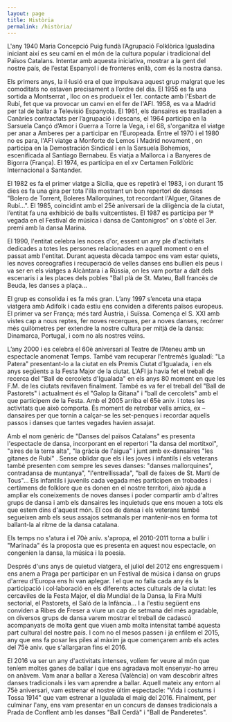 ```yaml
---
layout: page
title: Història
permalink: /història/
---
```


L'any 1940 Maria Concepció Puig fundà l’Agrupació Folklòrica Igualadina iniciant així es seu camí en el món de la cultura popular i tradicional del Països Catalans. Intentar amb aquesta iniciativa, mostrar a la gent del nostre país, de l’estat Espanyol i de fronteres enllà, com és la nostra dansa.

Els primers anys, la il·lusió era el que impulsava aquest grup malgrat que les comoditats no estaven precisament a l’ordre del dia. El 1955 es fa una sortida a Montserrat , lloc on es produeix el 1er. contacte amb l'Esbart de Rubí, fet que va provocar un canvi en el fer de l'AFI. 1958, es va a Madrid per tal de ballar a Televisió Espanyola. El 1961, els dansaires es traslladen a Canàries contractats per l’agrupació i descans, el 1964 participa en la Sarsuela Cançó d’Amor i Guerra a Torre la Vega, i el 68, s'organitza el viatge per anar a Amberes per a participar en l'Europeada. Entre el 1970 i el 1980 no es para, l'AFI viatge a Monforte de Lemos i Madrid novament , on participa en la Demostración Sindical i en la Sarsuela Bohemios, escenificada al Santiago Bernabeu. Es viatja a Mallorca i a Banyeres de Bigorra (França). El 1974, es participa en el xv Certamen Folklòric Internacional a Santander.

El 1982 es fa el primer viatge a Sicília, que es repetirà el 1983, i on durant 15 dies es fa una gira per tota l'illa mostrant un bon repertori de danses "Bolero de Torrent, Boleres Mallorquines, tot recordant l'Alguer, Gitanes de Rubí...". El 1985, coincidint amb el 25è aniversari de la diligència de la ciutat, l’entitat fa una exhibició de balls vuitcentistes. El 1987 es participa per 1ª vegada en el Festival de música i dansa de Cantonigros" on s'obté el 3er. premi amb la dansa Marina.

El 1990, l'entitat celebra les noces d'or, essent un any ple d'activitats dedicades a totes les persones relacionades en aquell moment o en el passat amb l'entitat. Durant aquesta dècada tampoc ens  vam estar quiets, les noves coreografies i recuperació de velles danses ens bullien els peus i va  ser en  els viatges a Alcàntara i a Rússia, on les vam portar a dalt dels escenaris i a les places dels pobles "Ball plà de St. Mateu, Ball francès de Beuda, les danses a plaça...

El grup es consolida i es fa més gran.
L’any 1997 s’enceta una etapa viatgera amb Adifolk i cada estiu ens conviden a diferents països europeus. El primer va ser França; més tard Àustria, i Suïssa.
Comença el S. XXI amb vistes cap a nous reptes,  fer noves recerques, per a  noves danses, recórrer més quilòmetres per extendre la nostre cultura per mitjà de la dansa: Dinamarca, Portugal, i com no als nostres veïns.

L’any 2000 i es celebra el 60è aniversari al Teatre de l’Ateneu amb un espectacle anomenat Temps. També vam recuperar l'entremès Igualadí: "La Patera" presentant-lo a la ciutat en els Premis Ciutat d'Igualada, i en els anys següents  a la Festa Major de la ciutat. L'AFI  ja havia fet el treball de recerca del "Ball de cercolets d'Igualada" en els anys 80 moment en que les F.M. de les ciutats revifaven finalment. També es va fer el treball del "Ball de Pastorets"  i actualment és el "Galop la Gitana" i "ball de cercolets" amb el que participem de la Festa.
Amb el 2005 arriba el 65è aniv. i totes les activitats que això comporta.  És moment  de retrobar vells amics, ex –dansaires per que tornin a calçar-se les set-penques i recordar aquells passos i danses que tantes vegades havien assajat.

Amb el nom genèric de "Danses del països Catalans"  es presenta l'espectacle de dansa, incorporant en el repertori "la dansa del mortitxol", "aires de la terra alta", "la gràcia de l'aigua" i junt amb ex-dansaires "les gitanes de Rubí" . Sense oblidar que els i les joves i infantils i els veterans també presenten com sempre les seves danses: "danses mallorquines", contradansa de muntanya", "l'entrellissada", "ball de faixes de St. Martí de Tous"...
Els infantils i juvenils cada vegada més participen en trobades i certàmens de folklore que es donen en el nostre territori,  això ajuda a ampliar els coneixements de noves danses i poder compartir amb d'altres grups de dansa i amb els dansaires les inquietuds que ens mouen a tots els que estem dins d'aquest món. El cos de dansa i els veterans també segueixen amb els seus assajos setmanals per mantenir-nos en forma tot ballant-la al ritme de la dansa catalana.

Els temps no s'atura i el 70è aniv. s'apropa, el 2010-2011 torna a bullir i "Marinada" és la proposta que es presenta en aquest nou espectacle, on congenien la dansa, la música i la poesia.

Després d'uns anys de quietud viatgera, el juliol del 2012 ens engresquem i ens anem a Praga per participar en un Festival de música i dansa on grups d'arreu d'Europa ens hi van aplegar.
I el que no falla cada any és la participació i col·laboració en els diferents actes culturals de la ciutat: les cercaviles de la Festa Major, el dia Mundial de la Dansa, la Fira Multi sectorial, el Pastorets, el Saló de la Infància...
I a l'estiu següent ens conviden a Ribes de Freser a viure un cap de setmana del més agradable, on diversos grups de dansa varem mostrar el treball de cadascú acompanyats de molta gent que viuen amb molta intensitat també aquesta part cultural del nostre país.
I com no el mesos passen i ja enfilem el 2015, any que ens fa posar les piles al màxim ja que començarem amb els actes del 75è aniv. que s'allargaran fins el 2016.

El 2016 va ser un any d'activitats intenses, volíem fer veure al món que teníem moltes ganes de ballar i que ens agradava molt ensenyar-ho arreu on anàvem. 
Vam anar a ballar a Xeresa (València) on vam descobrir altres danses tradicionals i les vam aprendre a ballar. 
Aquell mateix any entorn al 75è aniversari, vam estrenar el nostre últim espectacle: "Vida i costums i Tossa 1914" que vam estrenar a Igualada el maig del 2016. 
Finalment, per culminar l'any, ens vam presentar en un concurs de danses tradicionals a Prada de Conflent amb les danses "Ball Cerdà" i "Ball de Panderetes". 
